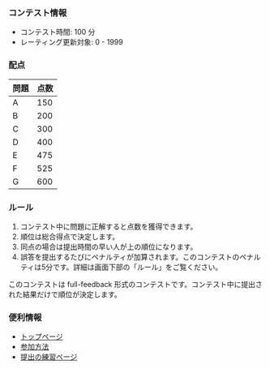 
<div>

<span>

<span>

### **コンテスト情報**

<section>

<ul>

<li>
コンテスト時間: 100 分
</li>

<li>
レーティング更新対象: 0 - 
<span>
1999
</span>

</li>

</ul>

</section>

### **配点**

<section>

<div>

<div>

<table>

<thead>

<tr>

<th>
問題
</th>

<th>
点数
</th>

</tr>

</thead>

<tbody>

<tr>

<td>
A
</td>

<td>
150
</td>

</tr>

<tr>

<td>
B
</td>

<td>
200
</td>

</tr>

<tr>

<td>
C
</td>

<td>
300
</td>

</tr>

<tr>

<td>
D
</td>

<td>
400
</td>

</tr>

<tr>

<td>
E
</td>

<td>
475
</td>

</tr>

<tr>

<td>
F
</td>

<td>
525
</td>

</tr>

<tr>

<td>
G
</td>

<td>
600
</td>

</tr>

</tbody>

</table>

</div>

</div>

</section>

### **ルール**

<section>

<ol>

<li>
コンテスト中に問題に正解すると点数を獲得できます。
</li>

<li>
順位は総合得点で決定します。
</li>

<li>
同点の場合は提出時間の早い人が上の順位になります。
</li>

<li>
誤答を提出するたびにペナルティが加算されます。このコンテストのペナルティは5分です。詳細は画面下部の「ルール」をご覧ください。
</li>

</ol>

<p>
このコンテストは full-feedback 形式のコンテストです。コンテスト中に提出された結果だけで順位が決定します。
      
</p>

</section>

### **便利情報**

<ul>

<li>
<a href="https://atcoder.jp/">トップページ</a>
</li>

<li>
<a href="https://atcoder.jp/post/37">参加方法</a>
</li>

<li>
<a href="https://atcoder.jp/contests/practice">提出の練習ページ</a>
</li>

</ul>

</span>

</span>

</div>
